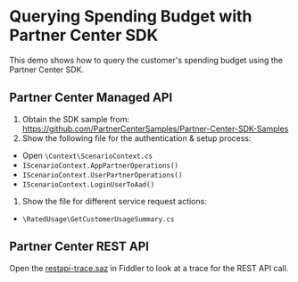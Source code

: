 # Querying Spending Budget with Partner Center SDK

This demo shows how to query the customer's spending budget using the Partner Center SDK.

## Partner Center Managed API

1. Obtain the SDK sample from: https://github.com/PartnerCenterSamples/Partner-Center-SDK-Samples
1. Show the following file for the authentication & setup process:
  - Open `\Context\ScenarioContext.cs`
  - `IScenarioContext.AppPartnerOperations()`
  - `IScenarioContext.UserPartnerOperations()`
  - `IScenarioContext.LoginUserToAad()`
1. Show the file for different service request actions:
  - `\RatedUsage\GetCustomerUsageSummary.cs`

## Partner Center REST API

Open the [restapi-trace.saz](restapi-trace.saz) in Fiddler to look at a trace for the REST API call.